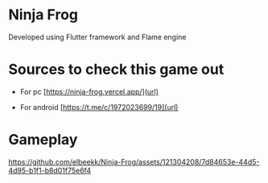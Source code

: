 # Ninja Frog

Developed using Flutter framework and Flame engine

# Sources to check this game out

- For pc [https://ninja-frog.vercel.app/](url)
  
- For android [https://t.me/c/1972023699/19](url)

# Gameplay



https://github.com/elbeekk/Ninja-Frog/assets/121304208/7d84653e-44d5-4d95-b1f1-b8d01f75e6f4

